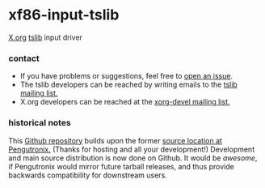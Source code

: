 # xf86-input-tslib
[X.org](https://x.org/) [tslib](http://tslib.org) input driver

### contact
* If you have problems or suggestions, feel free to
[open an issue](https://github.com/merge/xf86-input-tslib/issues).
* The tslib developers can be reached by writing emails to the
[tslib mailing list.](http://lists.infradead.org/mailman/listinfo/tslib)
* X.org developers can be reached at the
[xorg-devel mailing list.](https://lists.freedesktop.org/mailman/listinfo/xorg)

### historical notes
This [Github repository](https://github.com/merge/xf86-input-tslib)
builds upon the former
[source location at Pengutronix.](http://public.pengutronix.de/software/xf86-input-tslib/)
(Thanks for hosting and all your development!)
Development and main source distribution is now done on Github. It would be
*awesome*, if Pengutronix would mirror future tarball releases, and thus
provide backwards compatibility for downstream users.
